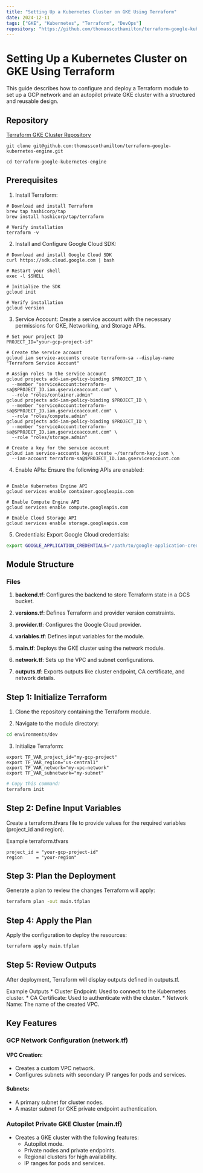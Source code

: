 ```yaml
---
title: "Setting Up a Kubernetes Cluster on GKE Using Terraform"
date: 2024-12-11
tags: ["GKE", "Kubernetes", "Terraform", "DevOps"]
repository: "https://github.com/thomasscothamilton/terraform-google-kubernetes-engine"
---
```


# Setting Up a Kubernetes Cluster on GKE Using Terraform

This guide describes how to configure and deploy a Terraform module to set up a GCP network and an autopilot 
private GKE cluster with a structured and reusable design.

## Repository

[Terraform GKE Cluster Repository](https://github.com/your-username/terraform-gke-cluster)

```shell
git clone git@github.com:thomasscothamilton/terraform-google-kubernetes-engine.git
```

```shell
cd terraform-google-kubernetes-engine
```

## Prerequisites

1. Install Terraform:

```shell
# Download and install Terraform
brew tap hashicorp/tap
brew install hashicorp/tap/terraform

# Verify installation
terraform -v
```

2. Install and Configure Google Cloud SDK:

```shell
# Download and install Google Cloud SDK
curl https://sdk.cloud.google.com | bash

# Restart your shell
exec -l $SHELL

# Initialize the SDK
gcloud init

# Verify installation
gcloud version
```

3. Service Account: Create a service account with the necessary permissions for GKE, Networking, and Storage APIs.

```shell
# Set your project ID
PROJECT_ID="your-gcp-project-id"

# Create the service account
gcloud iam service-accounts create terraform-sa --display-name "Terraform Service Account"

# Assign roles to the service account
gcloud projects add-iam-policy-binding $PROJECT_ID \
  --member "serviceAccount:terraform-sa@$PROJECT_ID.iam.gserviceaccount.com" \
  --role "roles/container.admin"
gcloud projects add-iam-policy-binding $PROJECT_ID \
  --member "serviceAccount:terraform-sa@$PROJECT_ID.iam.gserviceaccount.com" \
  --role "roles/compute.admin"
gcloud projects add-iam-policy-binding $PROJECT_ID \
  --member "serviceAccount:terraform-sa@$PROJECT_ID.iam.gserviceaccount.com" \
  --role "roles/storage.admin"

# Create a key for the service account
gcloud iam service-accounts keys create ~/terraform-key.json \
  --iam-account terraform-sa@$PROJECT_ID.iam.gserviceaccount.com
```

4. Enable APIs: Ensure the following APIs are enabled:
```shell
 
# Enable Kubernetes Engine API
gcloud services enable container.googleapis.com

# Enable Compute Engine API
gcloud services enable compute.googleapis.com

# Enable Cloud Storage API
gcloud services enable storage.googleapis.com
```
   
5. Credentials: Export Google Cloud credentials:

```bash
export GOOGLE_APPLICATION_CREDENTIALS="/path/to/google-application-credentials.json"
```

## Module Structure

### Files

1. **backend.tf**: Configures the backend to store Terraform state in a GCS bucket.

2. **versions.tf**: Defines Terraform and provider version constraints.

3. **provider.tf**: Configures the Google Cloud provider.

4. **variables.tf**: Defines input variables for the module.

5. **main.tf**: Deploys the GKE cluster using the network module.

6. **network.tf**: Sets up the VPC and subnet configurations.

7. **outputs.tf**: Exports outputs like cluster endpoint, CA certificate, and network details.

## Step 1: Initialize Terraform

1. Clone the repository containing the Terraform module.

2. Navigate to the module directory:

```bash
cd environments/dev
```

3. Initialize Terraform:

```shell
export TF_VAR_project_id="my-gcp-project"
export TF_VAR_region="us-central1"
export TF_VAR_network="my-vpc-network"
export TF_VAR_subnetwork="my-subnet"
```

```bash
# Copy this command:
terraform init
```

## Step 2: Define Input Variables

Create a terraform.tfvars file to provide values for the required variables (project_id and region).

Example terraform.tfvars

```hcl
project_id = "your-gcp-project-id"
region     = "your-region"
```

## Step 3: Plan the Deployment

Generate a plan to review the changes Terraform will apply:

```bash
terraform plan -out main.tfplan
```

## Step 4: Apply the Plan

Apply the configuration to deploy the resources:

```bash
terraform apply main.tfplan
```

## Step 5: Review Outputs

After deployment, Terraform will display outputs defined in outputs.tf.

Example Outputs
    * Cluster Endpoint: Used to connect to the Kubernetes cluster.
    * CA Certificate: Used to authenticate with the cluster.
    * Network Name: The name of the created VPC.

## Key Features

### GCP Network Configuration (network.tf)
 
#### VPC Creation:
* Creates a custom VPC network.
* Configures subnets with secondary IP ranges for pods and services.

#### Subnets:
* A primary subnet for cluster nodes.
* A master subnet for GKE private endpoint authentication.

### Autopilot Private GKE Cluster (main.tf)
* Creates a GKE cluster with the following features:
    * Autopilot mode.
    * Private nodes and private endpoints.
    * Regional clusters for high availability.
    * IP ranges for pods and services.

